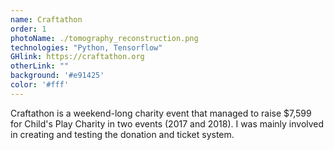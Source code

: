 ```yaml
---
name: Craftathon
order: 1
photoName: ./tomography_reconstruction.png
technologies: "Python, Tensorflow"
GHlink: https://craftathon.org
otherLink: ""
background: '#e91425'
color: '#fff'
---
```


Craftathon is a weekend-long charity event that managed to raise \$7,599 for Child's Play Charity in two events (2017 and 2018).
I was mainly involved in creating and testing the donation and ticket system.
